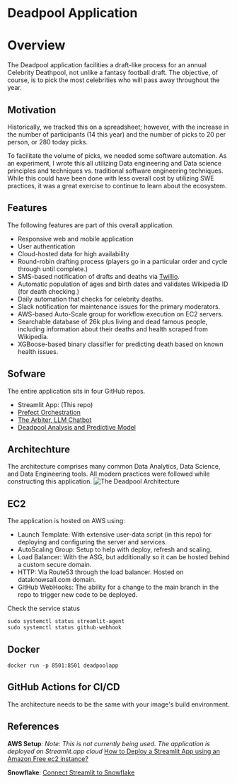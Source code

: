 # Deadpool Application

# Overview 
The Deadpool application facilities a draft-like process for an annual Celebrity Deathpool, not unlike a fantasy football draft.  The objective, of course, is to pick the most celebrities who will pass away throughout the year.  

## Motivation
Historically, we tracked this on a spreadsheet; however, with the increase in the number of participants (14 this year) and the number of picks to 20 per person, or 280 today picks.  

To facilitate the volume of picks, we needed some software automation.  As an experiment, I wrote this all utilizing Data engineering and Data science principles and techniques vs. traditional software engineering techniques.  While this could have been done with less overall cost by utilizing SWE practices, it was a great exercise to continue to learn about the ecosystem.  

## Features
The following features are part of this overall application.

* Responsive web and mobile application
* User authentication
* Cloud-hosted data for high availability
* Round-robin drafting process (players go in a particular order and cycle through until complete.)
* SMS-based notification of drafts and deaths via [Twillio](https://www.twilio.com).
* Automatic population of ages and birth dates and validates Wikipedia ID (for death checking.)
* Daily automation that checks for celebrity deaths.
* Slack notification for maintenance issues for the primary moderators.
* AWS-based Auto-Scale group for workflow execution on EC2 servers.
* Searchable database of 26k plus living and dead famous people, including information about their deaths and health scraped from Wikipedia.
* XGBoose-based binary classifier for predicting death based on known health issues. 


## Sofware
The entire application sits in four GitHub repos.  
* Streamlit App: (This repo)
* [Prefect Orchestration](https://github.com/broepke/prefect-dka)
* [The Arbiter, LLM Chatbot](https://github.com/broepke/deadpool-llm)
* [Deadpool Analysis and Predictive Model](https://github.com/broepke/deadpool-analysis)

## Architechture
The architecture comprises many common Data Analytics, Data Science, and Data Engineering tools.  All modern practices were followed while constructing this application.
![The Deadpool Architecture](dp_arch.png)

## EC2
The application is hosted on AWS using:

* Launch Template: With extensive user-data script (in this repo) for deploying and configuring the server and services.
* AutoScaling Group: Setup to help with deploy, refresh and scaling.
* Load Balancer: With the ASG, but additionally so it can be hosted behind a custom secure domain.
* HTTP: Via Route53 through the load balancer.  Hosted on dataknowsall.com domain.
* GitHub WebHooks: The ability for a change to the main branch in the repo to trigger new code to be deployed.


Check the service status

```
sudo systemctl status streamlit-agent
sudo systemctl status github-webhook
```

## Docker

```
docker run -p 8501:8501 deadpoolapp
```

## GitHub Actions for CI/CD

The architecture needs to be the same with your image's build environment.


## References
**AWS Setup**: 
_Note: This is not currently being used.  The application is deployed on Streamlit.app cloud_
 [How to Deploy a Streamlit App using an Amazon Free ec2 instance?](https://towardsdatascience.com/how-to-deploy-a-streamlit-app-using-an-amazon-free-ec2-instance-416a41f69dc3)

**Snowflake**: 
[Connect Streamlit to Snowflake](https://docs.streamlit.io/knowledge-base/tutorials/databases/snowflake)
